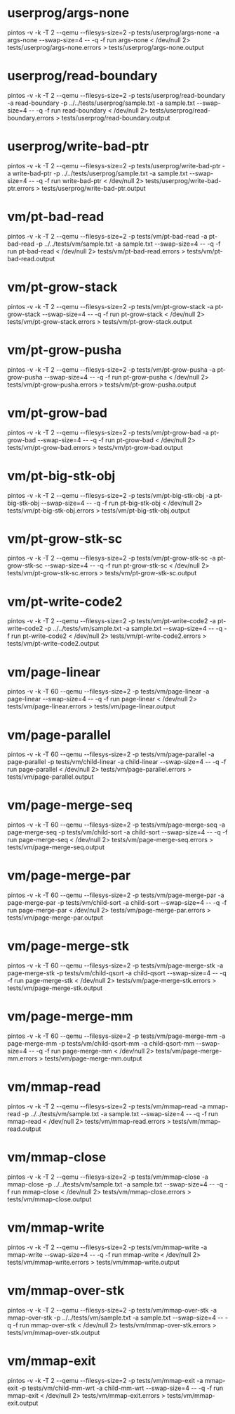# userprog/args-none
pintos -v -k -T 2 --qemu  --filesys-size=2 -p tests/userprog/args-none -a args-none --swap-size=4 -- -q  -f run args-none < /dev/null 2> tests/userprog/args-none.errors > tests/userprog/args-none.output

# userprog/read-boundary
pintos -v -k -T 2 --qemu  --filesys-size=2 -p tests/userprog/read-boundary -a read-boundary -p ../../tests/userprog/sample.txt -a sample.txt --swap-size=4 -- -q  -f run read-boundary < /dev/null 2> tests/userprog/read-boundary.errors > tests/userprog/read-boundary.output

# userprog/write-bad-ptr
pintos -v -k -T 2 --qemu  --filesys-size=2 -p tests/userprog/write-bad-ptr -a write-bad-ptr -p ../../tests/userprog/sample.txt -a sample.txt --swap-size=4 -- -q  -f run write-bad-ptr < /dev/null 2> tests/userprog/write-bad-ptr.errors > tests/userprog/write-bad-ptr.output

# vm/pt-bad-read
pintos -v -k -T 2 --qemu  --filesys-size=2 -p tests/vm/pt-bad-read -a pt-bad-read -p ../../tests/vm/sample.txt -a sample.txt --swap-size=4 -- -q  -f run pt-bad-read < /dev/null 2> tests/vm/pt-bad-read.errors > tests/vm/pt-bad-read.output

# vm/pt-grow-stack
pintos -v -k -T 2 --qemu  --filesys-size=2 -p tests/vm/pt-grow-stack -a pt-grow-stack --swap-size=4 -- -q  -f run pt-grow-stack < /dev/null 2> tests/vm/pt-grow-stack.errors > tests/vm/pt-grow-stack.output

# vm/pt-grow-pusha
pintos -v -k -T 2 --qemu  --filesys-size=2 -p tests/vm/pt-grow-pusha -a pt-grow-pusha --swap-size=4 -- -q  -f run pt-grow-pusha < /dev/null 2> tests/vm/pt-grow-pusha.errors > tests/vm/pt-grow-pusha.output

# vm/pt-grow-bad
pintos -v -k -T 2 --qemu  --filesys-size=2 -p tests/vm/pt-grow-bad -a pt-grow-bad --swap-size=4 -- -q  -f run pt-grow-bad < /dev/null 2> tests/vm/pt-grow-bad.errors > tests/vm/pt-grow-bad.output

# vm/pt-big-stk-obj
pintos -v -k -T 2 --qemu  --filesys-size=2 -p tests/vm/pt-big-stk-obj -a pt-big-stk-obj --swap-size=4 -- -q  -f run pt-big-stk-obj < /dev/null 2> tests/vm/pt-big-stk-obj.errors > tests/vm/pt-big-stk-obj.output

# vm/pt-grow-stk-sc
pintos -v -k -T 2 --qemu  --filesys-size=2 -p tests/vm/pt-grow-stk-sc -a pt-grow-stk-sc --swap-size=4 -- -q  -f run pt-grow-stk-sc < /dev/null 2> tests/vm/pt-grow-stk-sc.errors > tests/vm/pt-grow-stk-sc.output

# vm/pt-write-code2
pintos -v -k -T 2 --qemu  --filesys-size=2 -p tests/vm/pt-write-code2 -a pt-write-code2 -p ../../tests/vm/sample.txt -a sample.txt --swap-size=4 -- -q  -f run pt-write-code2 < /dev/null 2> tests/vm/pt-write-code2.errors > tests/vm/pt-write-code2.output


# vm/page-linear
pintos -v -k -T 60 --qemu  --filesys-size=2 -p tests/vm/page-linear -a page-linear --swap-size=4 -- -q  -f run page-linear < /dev/null 2> tests/vm/page-linear.errors > tests/vm/page-linear.output

# vm/page-parallel
pintos -v -k -T 60 --qemu  --filesys-size=2 -p tests/vm/page-parallel -a page-parallel -p tests/vm/child-linear -a child-linear --swap-size=4 -- -q  -f run page-parallel < /dev/null 2> tests/vm/page-parallel.errors > tests/vm/page-parallel.output

# vm/page-merge-seq
pintos -v -k -T 60 --qemu  --filesys-size=2 -p tests/vm/page-merge-seq -a page-merge-seq -p tests/vm/child-sort -a child-sort --swap-size=4 -- -q  -f run page-merge-seq < /dev/null 2> tests/vm/page-merge-seq.errors > tests/vm/page-merge-seq.output

# vm/page-merge-par
pintos -v -k -T 60 --qemu  --filesys-size=2 -p tests/vm/page-merge-par -a page-merge-par -p tests/vm/child-sort -a child-sort --swap-size=4 -- -q  -f run page-merge-par < /dev/null 2> tests/vm/page-merge-par.errors > tests/vm/page-merge-par.output

# vm/page-merge-stk
pintos -v -k -T 60 --qemu  --filesys-size=2 -p tests/vm/page-merge-stk -a page-merge-stk -p tests/vm/child-qsort -a child-qsort --swap-size=4 -- -q  -f run page-merge-stk < /dev/null 2> tests/vm/page-merge-stk.errors > tests/vm/page-merge-stk.output

# vm/page-merge-mm
pintos -v -k -T 60 --qemu  --filesys-size=2 -p tests/vm/page-merge-mm -a page-merge-mm -p tests/vm/child-qsort-mm -a child-qsort-mm --swap-size=4 -- -q  -f run page-merge-mm < /dev/null 2> tests/vm/page-merge-mm.errors > tests/vm/page-merge-mm.output



# vm/mmap-read
pintos -v -k -T 2 --qemu  --filesys-size=2 -p tests/vm/mmap-read -a mmap-read -p ../../tests/vm/sample.txt -a sample.txt --swap-size=4 -- -q  -f run mmap-read < /dev/null 2> tests/vm/mmap-read.errors > tests/vm/mmap-read.output

# vm/mmap-close
pintos -v -k -T 2 --qemu  --filesys-size=2 -p tests/vm/mmap-close -a mmap-close -p ../../tests/vm/sample.txt -a sample.txt --swap-size=4 -- -q  -f run mmap-close < /dev/null 2> tests/vm/mmap-close.errors > tests/vm/mmap-close.output

# vm/mmap-write
pintos -v -k -T 2 --qemu  --filesys-size=2 -p tests/vm/mmap-write -a mmap-write --swap-size=4 -- -q  -f run mmap-write < /dev/null 2> tests/vm/mmap-write.errors > tests/vm/mmap-write.output

# vm/mmap-over-stk
pintos -v -k -T 2 --qemu  --filesys-size=2 -p tests/vm/mmap-over-stk -a mmap-over-stk -p ../../tests/vm/sample.txt -a sample.txt --swap-size=4 -- -q  -f run mmap-over-stk < /dev/null 2> tests/vm/mmap-over-stk.errors > tests/vm/mmap-over-stk.output

# vm/mmap-exit
pintos -v -k -T 2 --qemu  --filesys-size=2 -p tests/vm/mmap-exit -a mmap-exit -p tests/vm/child-mm-wrt -a child-mm-wrt --swap-size=4 -- -q  -f run mmap-exit < /dev/null 2> tests/vm/mmap-exit.errors > tests/vm/mmap-exit.output
